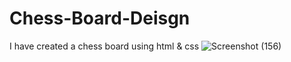 # Chess-Board-Deisgn
I have created a chess board using html &amp; css 
![Screenshot (156)](https://github.com/user-attachments/assets/37cad683-f484-41d6-9631-6226f13bde18)

